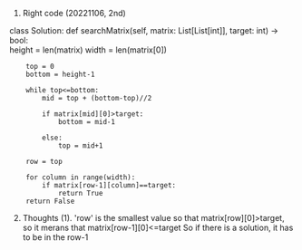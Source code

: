 1. Right code (20221106, 2nd)

class Solution:
    def searchMatrix(self, matrix: List[List[int]], target: int) -> bool:        
        height = len(matrix)
        width = len(matrix[0])
        
        top = 0
        bottom = height-1
        
        while top<=bottom:
            mid = top + (bottom-top)//2
            
            if matrix[mid][0]>target:
                bottom = mid-1
                
            else:
                top = mid+1
        
        row = top
        
        for column in range(width):
            if matrix[row-1][column]==target:
                return True
        return False
        
  2. Thoughts
  (1). 'row' is the smallest value so that matrix[row][0]>target, so it merans that matrix[row-1][0]<=target
  So if there is a solution, it has to be in the row-1
